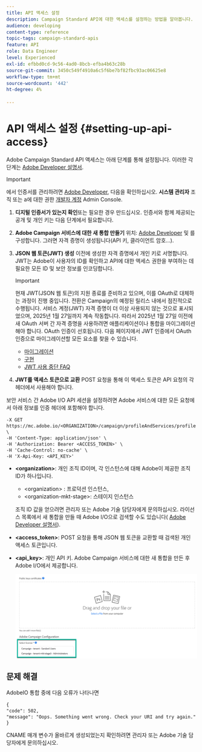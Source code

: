 ```yaml
---
title: API 액세스 설정
description: Campaign Standard API에 대한 액세스를 설정하는 방법을 알아봅니다.
audience: developing
content-type: reference
topic-tags: campaign-standard-apis
feature: API
role: Data Engineer
level: Experienced
exl-id: efbbd0cd-9c56-4ad0-8bcb-efba4b63c28b
source-git-commit: 3450c549f4910a6c5f6be7bf82fbc93ac06625e8
workflow-type: tm+mt
source-wordcount: '442'
ht-degree: 4%

---
```


# API 액세스 설정 {#setting-up-api-access}

Adobe Campaign Standard API 액세스는 아래 단계를 통해 설정됩니다. 이러한 각 단계는 [Adobe Developer 설명서](https://developer.adobe.com/developer-console/docs/guides/#!AdobeDocs/adobeio-auth/master/AuthenticationOverview/ServiceAccountIntegration.md).

>[!IMPORTANT]
>
>에서 인증서를 관리하려면 [Adobe Developer](https://developer.adobe.com/), 다음을 확인하십시오. **시스템 관리자** 조직 또는 a에 대한 권한 [개발자 계정](https://helpx.adobe.com/enterprise/using/manage-developers.html) Admin Console.

1. **디지털 인증서가 있는지 확인**&#x200B;또는 필요한 경우 만드십시오. 인증서와 함께 제공되는 공개 및 개인 키는 다음 단계에서 필요합니다.
1. **Adobe Campaign 서비스에 대한 새 통합 만들기** 위치: [Adobe Developer](https://developer.adobe.com/) 및 를 구성합니다. 그러면 자격 증명이 생성됩니다(API 키, 클라이언트 암호...).
1. **JSON 웹 토큰(JWT) 생성** 이전에 생성한 자격 증명에서 개인 키로 서명합니다. JWT는 Adobe이 사용자의 ID를 확인하고 API에 대한 액세스 권한을 부여하는 데 필요한 모든 ID 및 보안 정보를 인코딩합니다.

   >[!IMPORTANT]
   >
   >현재 JWT(JSON 웹 토큰)의 지원 종료를 준비하고 있으며, 이를 OAuth로 대체하는 과정이 진행 중입니다. 전환은 Campaign의 예정된 릴리스 내에서 점진적으로 수행됩니다. 서비스 계정(JWT) 자격 증명이 더 이상 사용되지 않는 것으로 표시되었으며, 2025년 1월 27일까지 계속 작동합니다. 따라서 2025년 1월 27일 이전에 새 OAuth 서버 간 자격 증명을 사용하려면 애플리케이션이나 통합을 마이그레이션해야 합니다. OAuth 인증이 선호됩니다. 다음 페이지에서 JWT 인증에서 OAuth 인증으로 마이그레이션할 모든 요소를 찾을 수 있습니다.
   >* [마이그레이션](https://developer.adobe.com/developer-console/docs/guides/authentication/ServerToServerAuthentication/migration/)
   >* [구현](https://developer.adobe.com/developer-console/docs/guides/authentication/ServerToServerAuthentication/implementation/)
   >* [JWT 사용 중단 FAQ](https://developer.adobe.com/developer-console/docs/guides/authentication/ServerToServerAuthentication/faqs/)

1. **JWT를 액세스 토큰으로 교환** POST 요청을 통해 이 액세스 토큰은 API 요청의 각 헤더에서 사용해야 합니다.

보안 서비스 간 Adobe I/O API 세션을 설정하려면 Adobe 서비스에 대한 모든 요청에서 아래 정보를 인증 헤더에 포함해야 합니다.

```
-X GET https://mc.adobe.io/<ORGANIZATION>/campaign/profileAndServices/profile \
-H 'Content-Type: application/json' \
-H 'Authorization: Bearer <ACCESS_TOKEN>' \
-H 'Cache-Control: no-cache' \
-H 'X-Api-Key: <API_KEY>'
```

* **&lt;organization>**: 개인 조직 ID이며, 각 인스턴스에 대해 Adobe이 제공한 조직 ID가 하나입니다.

   * &lt;organization> : 프로덕션 인스턴스,
   * &lt;organization-mkt-stage>: 스테이지 인스턴스

  조직 ID 값을 얻으려면 관리자 또는 Adobe 기술 담당자에게 문의하십시오. 라이선스 목록에서 새 통합을 만들 때 Adobe I/O으로 검색할 수도 있습니다( <a href="https://developer.adobe.com/developer-console/docs/guides/authentication/">Adobe Developer 설명서</a>).

* **&lt;access_token>**: POST 요청을 통해 JSON 웹 토큰을 교환할 때 검색된 개인 액세스 토큰입니다.

* **&lt;api_key>**: 개인 API 키. Adobe Campaign 서비스에 대한 새 통합을 만든 후 Adobe I/O에서 제공합니다.

  ![대체 텍스트](assets/tenant.png)

## 문제 해결

AdobeIO 통합 중에 다음 오류가 나타나면

```
{ 
"code": 502, 
"message": "Oops. Something went wrong. Check your URI and try again." 
}
```


CNAME 매개 변수가 올바르게 생성되었는지 확인하려면 관리자 또는 Adobe 기술 담당자에게 문의하십시오.
